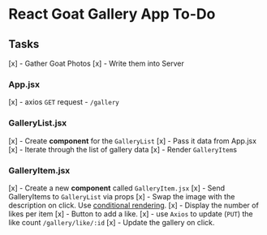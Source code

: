 # React Goat Gallery App To-Do

## Tasks

[x] - Gather Goat Photos
[x] - Write them into Server

### App.jsx

[x] - axios `GET` request - `/gallery`

### GalleryList.jsx

[x] - Create **component** for the `GalleryList`
[x] - Pass it data from App.jsx
[x] - Iterate through the list of gallery data
[x] - Render `GalleryItem`s

### GalleryItem.jsx
[x] - Create a new **component** called `GalleryItem.jsx`
[x] - Send GalleryItems to `GalleryList` via props
[x] - Swap the image with the description on click. Use [conditional rendering](https://reactjs.org/docs/conditional-rendering.html).
[x] - Display the number of likes per item
[x] - Button to add a like.
  [x] - use `Axios` to update (`PUT`) the like count `/gallery/like/:id`
  [x] - Update the gallery on click.